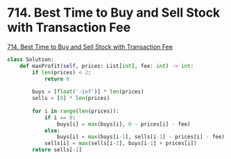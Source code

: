 # 714. Best Time to Buy and Sell Stock with Transaction Fee

[714. Best Time to Buy and Sell Stock with Transaction Fee](https://leetcode.com/problems/best-time-to-buy-and-sell-stock-with-transaction-fee/)

```python
class Solution:
    def maxProfit(self, prices: List[int], fee: int) -> int:
        if len(prices) < 2:
            return 0
        
        buys = [float('-inf')] * len(prices) 
        sells = [0] * len(prices) 
        
        for i in range(len(prices)):
            if i == 0:
                buys[i] = max(buys[i], 0 - prices[i] - fee)
            else:
                buys[i] = max(buys[i-1], sells[i-1] - prices[i] - fee)
            sells[i] = max(sells[i-1], buys[i-1] + prices[i])
        return sells[-1]
```

